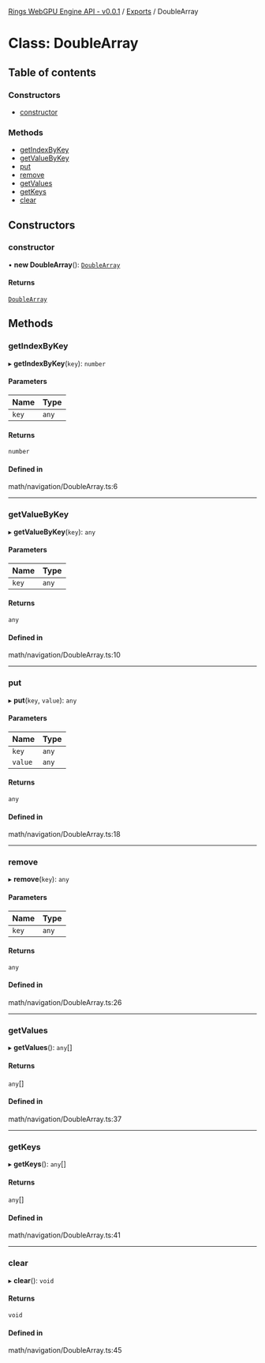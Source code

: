 [Rings WebGPU Engine API - v0.0.1](../README.md) / [Exports](../modules.md) / DoubleArray

# Class: DoubleArray

## Table of contents

### Constructors

- [constructor](DoubleArray.md#constructor)

### Methods

- [getIndexByKey](DoubleArray.md#getindexbykey)
- [getValueByKey](DoubleArray.md#getvaluebykey)
- [put](DoubleArray.md#put)
- [remove](DoubleArray.md#remove)
- [getValues](DoubleArray.md#getvalues)
- [getKeys](DoubleArray.md#getkeys)
- [clear](DoubleArray.md#clear)

## Constructors

### constructor

• **new DoubleArray**(): [`DoubleArray`](DoubleArray.md)

#### Returns

[`DoubleArray`](DoubleArray.md)

## Methods

### getIndexByKey

▸ **getIndexByKey**(`key`): `number`

#### Parameters

| Name | Type |
| :------ | :------ |
| `key` | `any` |

#### Returns

`number`

#### Defined in

math/navigation/DoubleArray.ts:6

___

### getValueByKey

▸ **getValueByKey**(`key`): `any`

#### Parameters

| Name | Type |
| :------ | :------ |
| `key` | `any` |

#### Returns

`any`

#### Defined in

math/navigation/DoubleArray.ts:10

___

### put

▸ **put**(`key`, `value`): `any`

#### Parameters

| Name | Type |
| :------ | :------ |
| `key` | `any` |
| `value` | `any` |

#### Returns

`any`

#### Defined in

math/navigation/DoubleArray.ts:18

___

### remove

▸ **remove**(`key`): `any`

#### Parameters

| Name | Type |
| :------ | :------ |
| `key` | `any` |

#### Returns

`any`

#### Defined in

math/navigation/DoubleArray.ts:26

___

### getValues

▸ **getValues**(): `any`[]

#### Returns

`any`[]

#### Defined in

math/navigation/DoubleArray.ts:37

___

### getKeys

▸ **getKeys**(): `any`[]

#### Returns

`any`[]

#### Defined in

math/navigation/DoubleArray.ts:41

___

### clear

▸ **clear**(): `void`

#### Returns

`void`

#### Defined in

math/navigation/DoubleArray.ts:45
